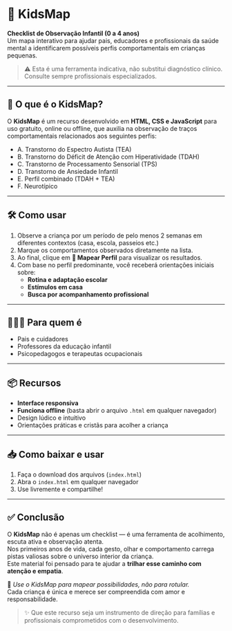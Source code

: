 # 🧠 KidsMap

**Checklist de Observação Infantil (0 a 4 anos)**  
Um mapa interativo para ajudar pais, educadores e profissionais da saúde mental a identificarem possíveis perfis comportamentais em crianças pequenas.

> ⚠️ Esta é uma ferramenta indicativa, não substitui diagnóstico clínico.  
> Consulte sempre profissionais especializados.

---

## 🧩 O que é o KidsMap?

O **KidsMap** é um recurso desenvolvido em **HTML, CSS e JavaScript** para uso gratuito, online ou offline, que auxilia na observação de traços comportamentais relacionados aos seguintes perfis:

- A. Transtorno do Espectro Autista (TEA)
- B. Transtorno do Déficit de Atenção com Hiperatividade (TDAH)
- C. Transtorno de Processamento Sensorial (TPS)
- D. Transtorno de Ansiedade Infantil
- E. Perfil combinado (TDAH + TEA)
- F. Neurotípico

---

## 🛠️ Como usar

1. Observe a criança por um período de pelo menos 2 semanas em diferentes contextos (casa, escola, passeios etc.)
2. Marque os comportamentos observados diretamente na lista.
3. Ao final, clique em **🧩 Mapear Perfil** para visualizar os resultados.
4. Com base no perfil predominante, você receberá orientações iniciais sobre:
   - **Rotina e adaptação escolar**
   - **Estímulos em casa**
   - **Busca por acompanhamento profissional**

---

## 👨‍👩‍👧 Para quem é

- Pais e cuidadores
- Professores da educação infantil
- Psicopedagogos e terapeutas ocupacionais

---

## 📦 Recursos

- **Interface responsiva**
- **Funciona offline** (basta abrir o arquivo `.html` em qualquer navegador)
- Design lúdico e intuitivo
- Orientações práticas e cristãs para acolher a criança

---

## 📥 Como baixar e usar

1. Faça o download dos arquivos (`index.html`)
2. Abra o `index.html` em qualquer navegador
3. Use livremente e compartilhe!

---

## ✅ Conclusão

O **KidsMap** não é apenas um checklist — é uma ferramenta de acolhimento, escuta ativa e observação atenta.  
Nos primeiros anos de vida, cada gesto, olhar e comportamento carrega pistas valiosas sobre o universo interior da criança.  
Este material foi pensado para te ajudar a **trilhar esse caminho com atenção e empatia**.

🧭 *Use o KidsMap para mapear possibilidades, não para rotular.*  
Cada criança é única e merece ser compreendida com amor e responsabilidade.

> ✨ Que este recurso seja um instrumento de direção para famílias e profissionais comprometidos com o desenvolvimento.
